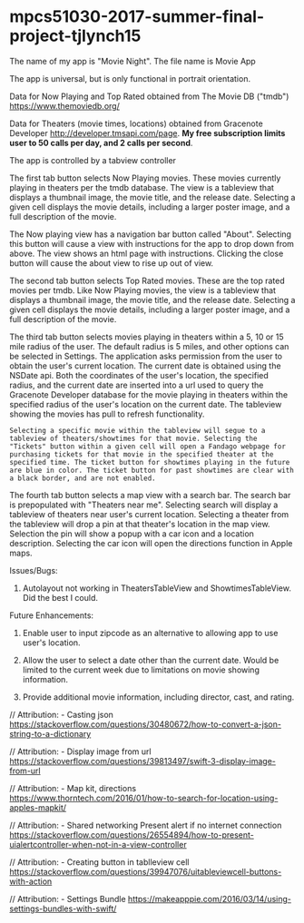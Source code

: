 # mpcs51030-2017-summer-final-project-tjlynch15


The name of my app is "Movie Night". The file name is Movie App

The app is universal, but is only functional in portrait orientation.

Data for Now Playing and Top Rated obtained from The Movie DB ("tmdb")
https://www.themoviedb.org/

Data for Theaters (movie times, locations) obtained from Gracenote Developer
http://developer.tmsapi.com/page. **My free subscription limits user to 50 calls per day, and 2 calls per second**.

The app is controlled by a tabview controller

The first tab button selects Now Playing movies. These movies currently playing in theaters per the tmdb database. The view is a tableview that displays a thumbnail image, the movie title, and the release date. Selecting a given cell displays the movie details, including a larger poster image, and a full description of the movie.

The Now playing view has a navigation bar button called "About". Selecting this button will cause a view with instructions for the app to drop down from above. The view shows an html page with instructions. Clicking the close button will cause the about view to rise up out of view.

The second tab button selects Top Rated movies. These are the top rated movies per tmdb. Like Now Playing movies, the view is a tableview that displays a thumbnail image, the movie title, and the release date. Selecting a given cell displays the movie details, including a larger poster image, and a full description of the movie.

The third tab button selects movies playing in theaters within a 5, 10 or 15 mile radius of the user. The default radius is 5 miles, and other options can be selected in Settings. The application asks  permission from the user to obtain the user's current location. The current date is obtained using the NSDate api. Both the coordinates of the user's location, the specified radius, and the current date are inserted into a url used to query the Gracenote Developer database for the movie playing in theaters within the specified radius of the user's location on the current date. The tableview showing the movies has pull to refresh functionality. 

    Selecting a specific movie within the tableview will segue to a tableview of theaters/showtimes for that movie. Selecting the "Tickets" button within a given cell will open a Fandago webpage for purchasing tickets for that movie in the specified theater at the specified time. The ticket button for showtimes playing in the future are blue in color. The ticket button for past showtimes are clear with a black border, and are not enabled.

The fourth tab button selects a map view with a search bar. The search bar is prepopulated with "Theaters near me". Selecting search will display a tableview of theaters near user's current location. Selecting a theater from the tableview will drop a pin at that theater's location in the map view. Selection the pin will show a popup with a car icon and a location description. Selecting the car icon will open the directions function in Apple maps.


Issues/Bugs:

1. Autolayout not working in TheatersTableView and ShowtimesTableView. Did the best I could.


Future Enhancements:

1. Enable user to input zipcode as an alternative to allowing app to use user's location.

2. Allow the user to select a date other than the current date. Would be limited to the current week due to limitations on movie showing information.

3. Provide additional movie information, including director, cast, and rating.


// Attribution: - Casting json
https://stackoverflow.com/questions/30480672/how-to-convert-a-json-string-to-a-dictionary

// Attribution: - Display image from url
https://stackoverflow.com/questions/39813497/swift-3-display-image-from-url

// Attribution: - Map kit, directions
https://www.thorntech.com/2016/01/how-to-search-for-location-using-apples-mapkit/

// Attribution: - Shared networking Present alert if no internet connection
https://stackoverflow.com/questions/26554894/how-to-present-uialertcontroller-when-not-in-a-view-controller

// Attribution: - Creating button in tablleview cell
https://stackoverflow.com/questions/39947076/uitableviewcell-buttons-with-action

// Attribution: - Settings Bundle
https://makeapppie.com/2016/03/14/using-settings-bundles-with-swift/





